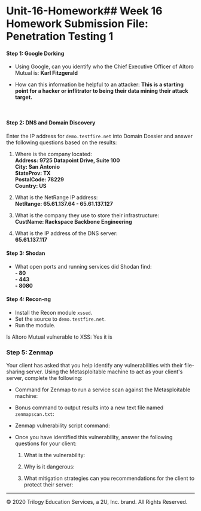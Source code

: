 # Unit-16-Homework## Week 16 Homework Submission File: Penetration Testing 1

#### Step 1: Google Dorking


- Using Google, can you identify who the Chief Executive Officer of Altoro Mutual is: <b>Karl Fitzgerald</b>

- How can this information be helpful to an attacker: <b>This is a starting point for a hacker or inflitrator to being their data mining their attack target.</b>

<br>

#### Step 2: DNS and Domain Discovery

Enter the IP address for `demo.testfire.net` into Domain Dossier and answer the following questions based on the results:

  1. Where is the company located:<br> 
<b>Address:        9725 Datapoint Drive, Suite 100<br>
City:           San Antonio<br>
StateProv:      TX<br>
PostalCode:     78229<br>
Country:        US </b>

  2. What is the NetRange IP address: <br> <b> NetRange:    65.61.137.64 - 65.61.137.127</b>


  3. What is the company they use to store their infrastructure:<br><b> CustName: Rackspace Backbone Engineering<br></b>

  4. What is the IP address of the DNS server:
  <br><b>65.61.137.117<br></b>

#### Step 3: Shodan

- What open ports and running services did Shodan find:
<b><br>- 80
<br>- 443
<br>- 8080</b>  

#### Step 4: Recon-ng

- Install the Recon module `xssed`. 
- Set the source to `demo.testfire.net`. 
- Run the module. 

Is Altoro Mutual vulnerable to XSS: Yes it is



### Step 5: Zenmap

Your client has asked that you help identify any vulnerabilities with their file-sharing server. Using the Metasploitable machine to act as your client's server, complete the following:

- Command for Zenmap to run a service scan against the Metasploitable machine: 
 
- Bonus command to output results into a new text file named `zenmapscan.txt`:

- Zenmap vulnerability script command: 

- Once you have identified this vulnerability, answer the following questions for your client:
  1. What is the vulnerability:

  2. Why is it dangerous:

  3. What mitigation strategies can you recommendations for the client to protect their server:

---
© 2020 Trilogy Education Services, a 2U, Inc. brand. All Rights Reserved.  

